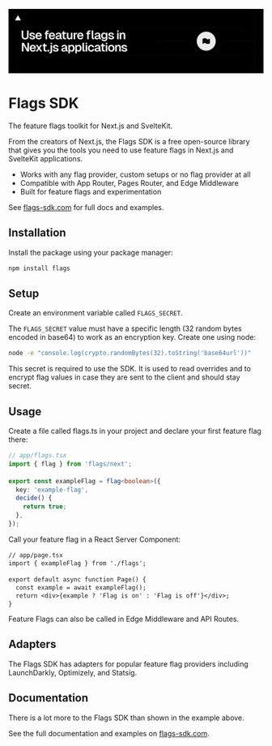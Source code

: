 ![hero illustration](./assets/hero-dark.png)

# Flags SDK

The feature flags toolkit for Next.js and SvelteKit.

From the creators of Next.js, the Flags SDK is a free open-source library that gives you the tools you need to use feature flags in Next.js and SvelteKit applications.

- Works with any flag provider, custom setups or no flag provider at all
- Compatible with App Router, Pages Router, and Edge Middleware
- Built for feature flags and experimentation

See [flags-sdk.com](https://flags-sdk.com/) for full docs and examples.

## Installation

Install the package using your package manager:

```sh
npm install flags
```

## Setup

Create an environment variable called `FLAGS_SECRET`.

The `FLAGS_SECRET` value must have a specific length (32 random bytes encoded in base64) to work as an encryption key. Create one using node:

```sh
node -e "console.log(crypto.randomBytes(32).toString('base64url'))"
```

This secret is required to use the SDK. It is used to read overrides and to encrypt flag values in case they are sent to the client and should stay secret.

## Usage

Create a file called flags.ts in your project and declare your first feature flag there:

```ts
// app/flags.tsx
import { flag } from 'flags/next';

export const exampleFlag = flag<boolean>({
  key: 'example-flag',
  decide() {
    return true;
  },
});
```

Call your feature flag in a React Server Component:

```tsx
// app/page.tsx
import { exampleFlag } from './flags';

export default async function Page() {
  const example = await exampleFlag();
  return <div>{example ? 'Flag is on' : 'Flag is off'}</div>;
}
```

Feature Flags can also be called in Edge Middleware and API Routes.

## Adapters

The Flags SDK has adapters for popular feature flag providers including LaunchDarkly, Optimizely, and Statsig.

## Documentation

There is a lot more to the Flags SDK than shown in the example above.

See the full documentation and examples on [flags-sdk.com](https://flags-sdk.com/).
